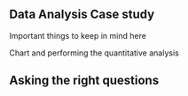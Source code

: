 ## Data Analysis Case study 
Important things to keep in mind here 

Chart and performing the quantitative analysis 

## Asking the right questions 
